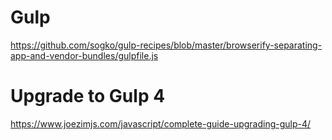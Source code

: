 # Gulp

https://github.com/sogko/gulp-recipes/blob/master/browserify-separating-app-and-vendor-bundles/gulpfile.js

# Upgrade to Gulp 4
https://www.joezimjs.com/javascript/complete-guide-upgrading-gulp-4/
